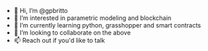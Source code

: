 - 👋 Hi, I’m @gpbritto
- 👀 I’m interested in parametric modeling and blockchain
- 🌱 I’m currently learning python, grasshopper and smart contracts
- 💞️ I’m looking to collaborate on the above
- 📫 Reach out if you'd like to talk

<!---
gavin-britto/gavin-britto is a ✨ special ✨ repository because its `README.md` (this file) appears on your GitHub profile.
You can click the Preview link to take a look at your changes.
--->
